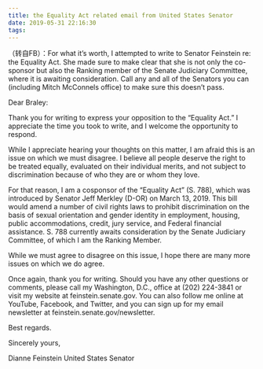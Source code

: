 ```yaml
---
title: the Equality Act related email from United States Senator
date: 2019-05-31 22:16:30
tags:
---
```


（转自FB）：For what it’s worth, I attempted to write to Senator Feinstein re: the Equality Act. She made sure to make clear that she is not only the co-sponsor but also the Ranking member of the Senate Judiciary Committee, where it is awaiting consideration. 
Call any and all of the Senators you can (including Mitch McConnels office) to make sure this doesn’t pass. 
 
Dear Braley:
 
Thank you for writing to express your opposition to the “Equality Act.”  I appreciate the time you took to write, and I welcome the opportunity to respond. 
 
While I appreciate hearing your thoughts on this matter, I am afraid this is an issue on which we must disagree.  I believe all people deserve the right to be treated equally, evaluated on their individual merits, and not subject to discrimination because of who they are or whom they love. 
 
For that reason, I am a cosponsor of the “Equality Act” (S. 788), which was introduced by Senator Jeff Merkley (D-OR) on March 13, 2019.  This bill would amend a number of civil rights laws to prohibit discrimination on the basis of sexual orientation and gender identity in employment, housing, public accommodations, credit, jury service, and Federal financial assistance.  S. 788 currently awaits consideration by the Senate Judiciary Committee, of which I am the Ranking Member.  
 
While we must agree to disagree on this issue, I hope there are many more issues on which we do agree. 
 
Once again, thank you for writing.  Should you have any other questions or comments, please call my Washington, D.C., office at (202) 224-3841 or visit my website at feinstein.senate.gov.  You can also follow me online at YouTube, Facebook, and Twitter, and you can sign up for my email newsletter at feinstein.senate.gov/newsletter.
 
Best regards.

Sincerely yours,

  Dianne Feinstein
         United States Senator
